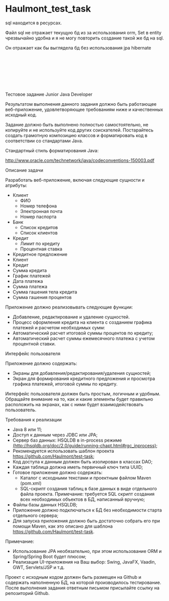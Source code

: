 # Haulmont_test_task
sql находится в ресурсах.

Файл sql не отражает текущую бд из за использования orm, Set<Client> в entity чрезвычайно удобна и я не могу повторить создание такой же бд на sql.

Он отражает как бы выглядела бд без использования jpa hibernate

</br></br></br></br></br></br>

﻿Тестовое задание Junior Java Developer 

Результатом  выполнения  данного  задания  должно  быть  работающее  веб-приложение, удовлетворяющее требованиям ниже и качественных исходный код. 

Задание должно быть выполнено полностью самостоятельно, не копируйте и не используйте код других соискателей. Постарайтесь создать грамотную композицию классов и форматировать код в соответствии со стандартами Java. 

Стандартный стиль форматирования Java:  

[http://www.oracle.com/technetwork/java/codeconventions-150003.pdf ](http://www.oracle.com/technetwork/java/codeconventions-150003.pdf)

Описание задачи 

Разработать веб-приложение, включая следующие сущности и атрибуты: 

- Клиент 
  - ФИО 
  - Номер телефона 
  - Электронная почта 
  - Номер паспорта 
- Банк 
  - Список кредитов 
  - Список клиентов 
- Кредит 
  - Лимит по кредиту 
  - Процентная ставка 
- Кредитное предложение 
- Клиент 
- Кредит 
- Сумма кредита 
- График платежей 
- Дата платежа 
- Сумма платежа 
- Сумма гашения тела кредита 
- Сумма гашения процентов 

Приложение должно реализовывать следующие функции: 

- Добавление, редактирование и удаление сущностей. 
- Процесс оформления кредита на клиента с созданием графика платежей и расчетом необходимых сумм: 
- Автоматический расчет итоговой суммы процентов по кредиту; 
- Автоматический  расчет  суммы  ежемесячного  платежа  с  учетом  процентной ставки. 

Интерфейс пользователя 

Приложение должно содержать:  

- Экраны для добавления/редактирования/удаления сущностей; 
- Экран  для  формирования  кредитного  предложения  и  просмотра  графика  платежей, итоговой суммы по кредиту. 

Интерфейс пользователя должен быть простым, логичным и удобным. Обращайте внимание на  то,  как  и  какие  элементы  будет  правильно  расположить  на  экранах,  как  с  ними  будет взаимодействовать пользователь. 

Требования к реализации 

- Java 8 или 11; 
- Доступ к данным через JDBC или JPA; 
- Сервер  баз  данных:  HSQLDB  в  in-process  режиме [(http://hsqldb.org/doc/2.0/guide/running-chapt.html#rgc_inprocess)](http://hsqldb.org/doc/2.0/guide/running-chapt.html#rgc_inprocess); 
- Рекомендуется использовать шаблон проекта https://github.com/Haulmont/test-task; 
- Код доступа к данным должен быть изолирован в классах DAO; 
- Каждая таблица должна иметь первичный ключ типа UUID; 
- Готовое приложение должно содержать: 
  - Каталог с исходными текстами и проектным файлом Maven (pom.xml)  
  - SQL-скрипт создания таблиц в базе данных в виде отдельного файла проекта. Примечание: требуется SQL скрипт создания всех необходимых объектов в БД, написанный вручную; 
- Файлы базы данных HSQLDB; 
- Приложение  должно  подключаться  к  БД  без  необходимости  старта  отдельного сервера; 
- Для запуска приложения должно быть достаточно собрать его при помощи Maven, как это описано для шаблона https://github.com/Haulmont/test-task. 

Примечание:  

- Использование JPA необязательно, при этом использование ORM и Spring/Spring Boot будет плюсом; 
- Реализация UI-приложения на Ваш выбор: Swing, JavaFX, Vaadin, GWT, Servlets/JSP и т.д. 

Проект с исходным кодом должен быть размещен на Github и содержать наполненную БД, на  которой  производилось  тестирование.  После  выполнения  задания  ответным  письмом присылайте ссылку на репозиторий Github. 
